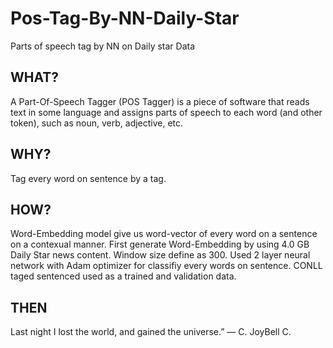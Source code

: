 # Pos-Tag-By-NN-Daily-Star
Parts of speech tag by NN on Daily star Data

## WHAT?
A Part-Of-Speech Tagger (POS Tagger) is a piece of software that reads text in some language and assigns parts of speech to each word (and other token), such as noun, verb, adjective, etc.

## WHY?
Tag every word on sentence by a tag.

## HOW?
Word-Embedding model give us word-vector of every word on a sentence on a contexual manner. First generate Word-Embedding by using 4.0 GB Daily Star news content. Window size define as 300. 
Used 2 layer neural network with Adam optimizer for classifiy every words on sentence. CONLL taged sentenced used as a trained and validation data.

## THEN
Last night I lost the world, and gained the universe.” 
― C. JoyBell C.
